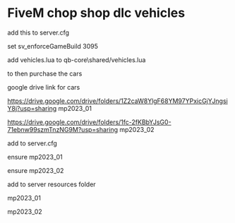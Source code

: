 # FiveM chop shop dlc vehicles 

add this to server.cfg

set sv_enforceGameBuild 3095

add vehicles.lua to qb-core\shared/vehicles.lua

to then purchase the cars


google drive link for cars

https://drive.google.com/drive/folders/1Z2caW8YlgF68YM97YPxicGjYJngsiY8j?usp=sharing       mp2023_01

https://drive.google.com/drive/folders/1fc-2fKBbYJsG0-71ebnw99szmTnzNG9M?usp=sharing       mp2023_02

add to server.cfg

ensure mp2023_01

ensure mp2023_02

add to server resources folder

 mp2023_01
 
 mp2023_02

